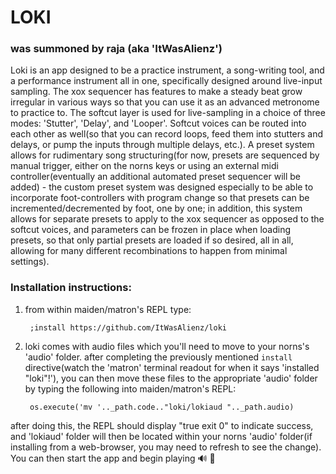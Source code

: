 # **LOKI** 
### was summoned by raja (aka 'ItWasAlienz')
Loki is an app designed to be a practice instrument, a song-writing tool, and a performance instrument all in one, specifically designed around live-input sampling. 
The xox sequencer has features to make a steady beat grow irregular in various ways so that you can use it as an advanced metronome to practice to. 
The softcut layer is used for live-sampling in a choice of three modes: 'Stutter', 'Delay', and 'Looper'. 
Softcut voices can be routed into each other as well(so that you can record loops, feed them into stutters and delays, or pump the inputs through multiple delays, etc.).
A preset system allows for rudimentary song structuring(for now, presets are sequenced by manual trigger, either on the norns keys or using an external midi controller(eventually an additional automated preset sequencer will be added) - 
the custom preset system was designed especially to be able to incorporate foot-controllers with program change so that presets can be incremented/decremented by foot, one by one; in addition, this system allows for separate presets to apply to the xox sequencer as opposed to the softcut voices, and parameters can be frozen in place when loading presets, so that only partial presets are loaded if so desired, all in all, allowing for many different recombinations to happen from minimal settings).

### Installation instructions:
1) from within maiden/matron's REPL type:
   
        ;install https://github.com/ItWasAlienz/loki
   
3) loki comes with audio files which you'll need to move to your norns's 'audio' folder. 
after completing the previously mentioned `install` directive(watch the 'matron' terminal readout for when it says 'installed "loki"!'), you can then move these files to the appropriate 'audio' folder by typing the following into maiden/matron's REPL:
  
        os.execute('mv '.._path.code.."loki/lokiaud ".._path.audio)

after doing this, the REPL should display "true	exit	0" to indicate success, and 'lokiaud' folder will then be located within your norns 'audio' folder(if installing from a web-browser, you may need to refresh to see the change). You can then start the app and begin playing 🔊 🥰
